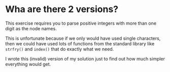 # Wha are there 2 versions?

This exercise requires you to parse positive integers with more than one digit as the node names.

This is unfortunate because if we only would have used single characters, then we could have used lots of functions from the standard library like `strfry()` and `index()` that do exactly what we need.

I wrote this (invalid) version of my solution just to find out how much simpler everything would get.
